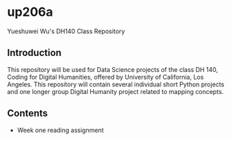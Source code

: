 # up206a
Yueshuwei Wu's DH140 Class Repository

## Introduction
This repository will be used for Data Science projects of the class DH 140, Coding for Digital Humanities, offered by University of California, Los Angeles. This repository will contain several individual short Python projects and one longer group Digital Humanity project related to mapping concepts. 

## Contents
* Week one reading assignment
